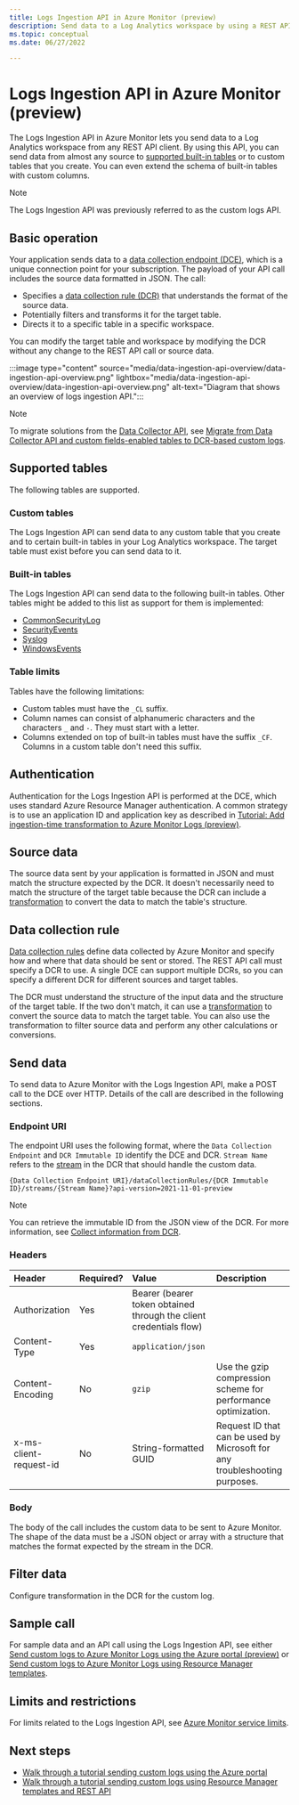 ```yaml
---
title: Logs Ingestion API in Azure Monitor (preview)
description: Send data to a Log Analytics workspace by using a REST API.
ms.topic: conceptual
ms.date: 06/27/2022

---
```


# Logs Ingestion API in Azure Monitor (preview)

The Logs Ingestion API in Azure Monitor lets you send data to a Log Analytics workspace from any REST API client. By using this API, you can send data from almost any source to [supported built-in tables](#supported-tables) or to custom tables that you create. You can even extend the schema of built-in tables with custom columns.

> [!NOTE]
> The Logs Ingestion API was previously referred to as the custom logs API.

## Basic operation

Your application sends data to a [data collection endpoint (DCE)](../essentials/data-collection-endpoint-overview.md), which is a unique connection point for your subscription. The payload of your API call includes the source data formatted in JSON. The call:

- Specifies a [data collection rule (DCR)](../essentials/data-collection-rule-overview.md) that understands the format of the source data.
- Potentially filters and transforms it for the target table.
- Directs it to a specific table in a specific workspace.

You can modify the target table and workspace by modifying the DCR without any change to the REST API call or source data.

:::image type="content" source="media/data-ingestion-api-overview/data-ingestion-api-overview.png" lightbox="media/data-ingestion-api-overview/data-ingestion-api-overview.png" alt-text="Diagram that shows an overview of logs ingestion API.":::

> [!NOTE]
> To migrate solutions from the [Data Collector API](data-collector-api.md), see [Migrate from Data Collector API and custom fields-enabled tables to DCR-based custom logs](custom-logs-migrate.md).

## Supported tables

The following tables are supported.

### Custom tables

The Logs Ingestion API can send data to any custom table that you create and to certain built-in tables in your Log Analytics workspace. The target table must exist before you can send data to it.

### Built-in tables

The Logs Ingestion API can send data to the following built-in tables. Other tables might be added to this list as support for them is implemented:

- [CommonSecurityLog](/azure/azure-monitor/reference/tables/commonsecuritylog)
- [SecurityEvents](/azure/azure-monitor/reference/tables/securityevent)
- [Syslog](/azure/azure-monitor/reference/tables/syslog)
- [WindowsEvents](/azure/azure-monitor/reference/tables/windowsevent)

### Table limits

Tables have the following limitations:

* Custom tables must have the `_CL` suffix.
* Column names can consist of alphanumeric characters and the characters `_` and `-`. They must start with a letter.  
* Columns extended on top of built-in tables must have the suffix `_CF`. Columns in a custom table don't need this suffix.

## Authentication

Authentication for the Logs Ingestion API is performed at the DCE, which uses standard Azure Resource Manager authentication. A common strategy is to use an application ID and application key as described in [Tutorial: Add ingestion-time transformation to Azure Monitor Logs (preview)](tutorial-logs-ingestion-portal.md).

## Source data

The source data sent by your application is formatted in JSON and must match the structure expected by the DCR. It doesn't necessarily need to match the structure of the target table because the DCR can include a [transformation](../essentials//data-collection-transformations.md) to convert the data to match the table's structure.

## Data collection rule

[Data collection rules](../essentials/data-collection-rule-overview.md) define data collected by Azure Monitor and specify how and where that data should be sent or stored. The REST API call must specify a DCR to use. A single DCE can support multiple DCRs, so you can specify a different DCR for different sources and target tables.

The DCR must understand the structure of the input data and the structure of the target table. If the two don't match, it can use a [transformation](../essentials/data-collection-transformations.md) to convert the source data to match the target table. You can also use the transformation to filter source data and perform any other calculations or conversions.

## Send data

To send data to Azure Monitor with the Logs Ingestion API, make a POST call to the DCE over HTTP. Details of the call are described in the following sections.

### Endpoint URI

The endpoint URI uses the following format, where the `Data Collection Endpoint` and `DCR Immutable ID` identify the DCE and DCR. `Stream Name` refers to the [stream](../essentials/data-collection-rule-structure.md#custom-logs) in the DCR that should handle the custom data.

```
{Data Collection Endpoint URI}/dataCollectionRules/{DCR Immutable ID}/streams/{Stream Name}?api-version=2021-11-01-preview
```

> [!NOTE]
> You can retrieve the immutable ID from the JSON view of the DCR. For more information, see [Collect information from DCR](tutorial-logs-ingestion-portal.md#collect-information-from-dcr).

### Headers

| Header | Required? | Value | Description |
|:---|:---|:---|:---|
| Authorization     | Yes | Bearer (bearer token obtained through the client credentials flow)  | |
| Content-Type      | Yes | `application/json` | |
| Content-Encoding  | No  | `gzip` | Use the gzip compression scheme for performance optimization. |
| x-ms-client-request-id | No | String-formatted GUID |  Request ID that can be used by Microsoft for any troubleshooting purposes.  |

### Body

The body of the call includes the custom data to be sent to Azure Monitor. The shape of the data must be a JSON object or array with a structure that matches the format expected by the stream in the DCR.


## Filter data
Configure transformation in the DCR for the custom log.

## Sample call

For sample data and an API call using the Logs Ingestion API, see either [Send custom logs to Azure Monitor Logs using the Azure portal (preview)](tutorial-logs-ingestion-portal.md) or [Send custom logs to Azure Monitor Logs using Resource Manager templates](tutorial-logs-ingestion-api.md).

## Limits and restrictions

For limits related to the Logs Ingestion API, see [Azure Monitor service limits](../service-limits.md#logs-ingestion-api).

## Next steps

- [Walk through a tutorial sending custom logs using the Azure portal](tutorial-logs-ingestion-portal.md)
- [Walk through a tutorial sending custom logs using Resource Manager templates and REST API](tutorial-logs-ingestion-api.md)
